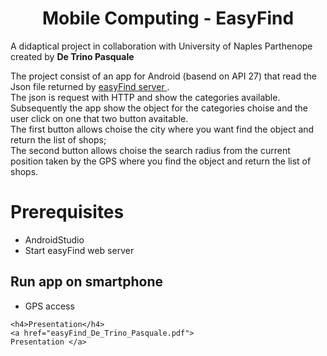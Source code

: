 <h1 align="center">Mobile Computing - EasyFind </h1>

A didaptical project in collaboration with University of Naples Parthenope created by <b>De Trino Pasquale</b>  

The project consist of an app for Android (basend on API 27)  that read the Json file returned by <a href = "https://github.com/pasqualedetrino/easyFind">
easyFind server </a>. <br>
The json is request with HTTP and show the categories available. <br>
Subsequently the app show the object for the categories choise and the user click on one that two button avaitable. <br>
The first button allows choise the city where you want find the object and return the list of shops; <br>
The second button allows choise the search radius from the current position taken by the GPS where you find the object and return the list of shops. <br>

# Prerequisites
* AndroidStudio
* Start easyFind web server

## Run app on smartphone
* GPS access
```
<h4>Presentation</h4>
<a href="easyFind_De_Trino_Pasquale.pdf">
Presentation </a>
